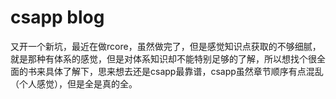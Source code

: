 # csapp blog
又开一个新坑，最近在做rcore，虽然做完了，但是感觉知识点获取的不够细腻，就是那种有体系的感觉，但是对体系知识却不能特别足够的了解，所以想找个很全面的书来具体了解下，思来想去还是csapp最靠谱，csapp虽然章节顺序有点混乱（个人感觉），但是全是真的全。